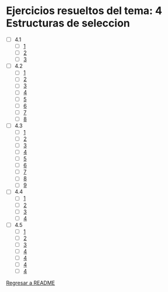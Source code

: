 # Ejercicios resueltos del tema: 4 Estructuras de seleccion

* [ ] 4.1
    * [ ] [1](e4.1.1.cpp)
    * [ ] [2](e4.1.2.cpp)
    * [ ] [3](e4.1.3.cpp)

* [ ] 4.2
    * [ ] [1](e4.2.1.cpp)
    * [ ] [2](e4.2.2.cpp)
    * [ ] [3](e4.2.3.cpp)
    * [ ] [4](e4.2.4.cpp)
    * [ ] [5](e4.2.5.cpp)
    * [ ] [6](e4.2.6.cpp)
    * [ ] [7](e4.2.7.cpp)
    * [ ] [8](e4.2.8.cpp)

* [ ] 4.3
    * [ ] [1](e4.3.1.cpp)
    * [ ] [2](e4.3.2.cpp)
    * [ ] [3](e4.3.3.cpp)
    * [ ] [4](e4.3.4.cpp)
    * [ ] [5](e4.3.5.cpp)
    * [ ] [6](e4.3.6.cpp)
    * [ ] [7](e4.3.7.cpp)
    * [ ] [8](e4.3.8.cpp)
    * [ ] [9](e4.3.9.cpp)

* [ ] 4.4
    * [ ] [1](e4.4.1.cpp)
    * [ ] [2](e4.4.2.cpp)
    * [ ] [3](e4.4.3.cpp)
    * [ ] [4](e4.4.4.cpp)

* [ ] 4.5
    * [ ] [1](e4.5.1.cpp)
    * [ ] [2](e4.5.2.cpp)
    * [ ] [3](e4.5.3.cpp)
    * [ ] [4](e4.5.4.cpp)
    * [ ] [4](e4.5.5.cpp)
    * [ ] [4](e4.5.6.cpp)
    * [ ] [4](e4.5.7.cpp)

[Regresar a README](../../README.md)
